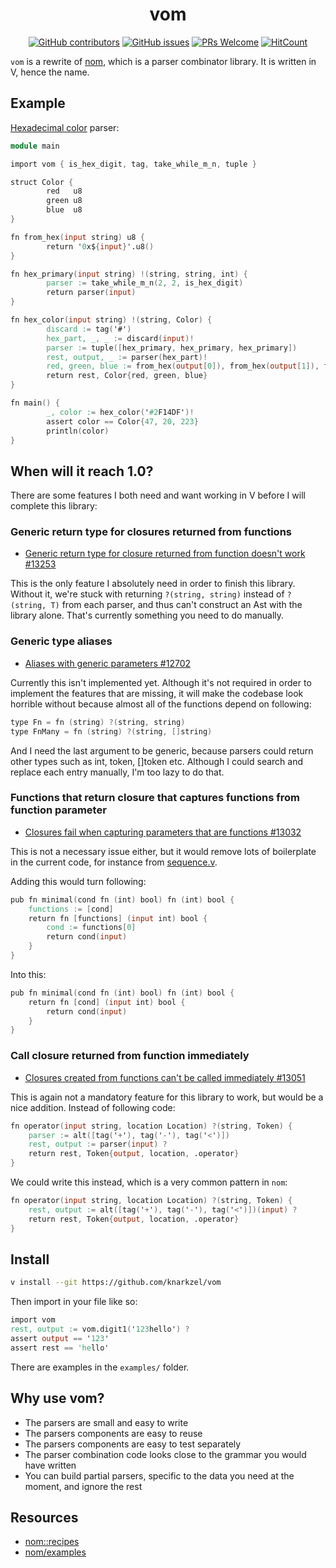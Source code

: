 <div align="center">
    <h1>vom</h1>
</div>

<div align="center">

[![GitHub contributors](https://img.shields.io/github/contributors/knarkzel/vom)](https://github.com/knarkzel/vom/graphs/contributors)
[![GitHub issues](https://img.shields.io/github/issues/knarkzel/vom)](https://github.com/knarkzel/vom/issues)
[![PRs Welcome](https://img.shields.io/badge/PRs-welcome-brightgreen.svg?style=flat-square)](https://github.com/knarkzel/vom/pulls)
[![HitCount](https://views.whatilearened.today/views/github/knarkzel/vom.svg)](https://github.com/knarkzel/vom)

</div>

`vom` is a rewrite of [nom](https://github.com/Geal/nom "nom"), which is a parser combinator library.
It is written in V, hence the name.

## Example

[Hexadecimal color](https://developer.mozilla.org/en-US/docs/Web/CSS/color) parser:

```v
module main

import vom { is_hex_digit, tag, take_while_m_n, tuple }

struct Color {
        red   u8
        green u8
        blue  u8
}

fn from_hex(input string) u8 {
        return '0x${input}'.u8()
}

fn hex_primary(input string) !(string, string, int) {
        parser := take_while_m_n(2, 2, is_hex_digit)
        return parser(input)
}

fn hex_color(input string) !(string, Color) {
        discard := tag('#')
        hex_part, _, _ := discard(input)!
        parser := tuple([hex_primary, hex_primary, hex_primary])
        rest, output, _ := parser(hex_part)!
        red, green, blue := from_hex(output[0]), from_hex(output[1]), from_hex(output[2])
        return rest, Color{red, green, blue}
}

fn main() {
        _, color := hex_color('#2F14DF')!
        assert color == Color{47, 20, 223}
        println(color)
}
```

## When will it reach 1.0?

There are some features I both need and want working in V before I will complete this library:

### Generic return type for closures returned from functions

- [Generic return type for closure returned from function doesn't work #13253](https://github.com/vlang/v/issues/13253 "Generic return type for closure returned from function doesn't work #13253")

This is the only feature I absolutely need in order to finish this
library. Without it, we're stuck with returning `?(string, string)` instead of
`?(string, T)` from each parser, and thus can't construct an Ast with the
library alone. That's currently something you need to do manually.

### Generic type aliases

- [Aliases with generic parameters #12702](https://github.com/vlang/v/discussions/12702 "Aliases with generic parameters #12702 ")

Currently this isn't implemented yet. Although it's not required in order to
implement the features that are missing, it will make the codebase look horrible
without because almost all of the functions depend on following:

```v
type Fn = fn (string) ?(string, string)
type FnMany = fn (string) ?(string, []string)
```

And I need the last argument to be generic, because parsers could return other
types such as int, token, []token etc. Although I could search and replace each
entry manually, I'm too lazy to do that.

### Functions that return closure that captures functions from function parameter

- [Closures fail when capturing parameters that are functions #13032](https://github.com/vlang/v/issues/13032 "Closures fail when capturing parameters that are functions #13032")

This is not a necessary issue either, but it would remove lots of
boilerplate in the current code, for instance from [sequence.v](https://github.com/knarkzel/vom/blob/master/sequence.v "sequence.v").

Adding this would turn following:

```v
pub fn minimal(cond fn (int) bool) fn (int) bool {
	functions := [cond]
	return fn [functions] (input int) bool {
		cond := functions[0]
		return cond(input)
	}
}
```

Into this:

```v
pub fn minimal(cond fn (int) bool) fn (int) bool {
	return fn [cond] (input int) bool {
		return cond(input)
	}
}
```

### Call closure returned from function immediately 

- [Closures created from functions can't be called immediately #13051](https://github.com/vlang/v/issues/13051 "Closures created from functions can't be called immediately #13051")

This is again not a mandatory feature for this library to work, but would be a
nice addition. Instead of following code:

```v
fn operator(input string, location Location) ?(string, Token) {
	parser := alt([tag('+'), tag('-'), tag('<')])
	rest, output := parser(input) ?
	return rest, Token{output, location, .operator}
}
```

We could write this instead, which is a very common pattern in `nom`:

```v
fn operator(input string, location Location) ?(string, Token) {
	rest, output := alt([tag('+'), tag('-'), tag('<')])(input) ?
	return rest, Token{output, location, .operator}
}
```

## Install

```bash
v install --git https://github.com/knarkzel/vom
```

Then import in your file like so:

```v
import vom
rest, output := vom.digit1('123hello') ?
assert output == '123'
assert rest == 'hello'
```

There are examples in the `examples/` folder.

## Why use vom?

- The parsers are small and easy to write
- The parsers components are easy to reuse
- The parsers components are easy to test separately
- The parser combination code looks close to the grammar you would have written
- You can build partial parsers, specific to the data you need at the moment, and ignore the rest

## Resources

- [nom::recipes](https://docs.rs/nom/7.1.3/nom/recipes/index.html)
- [nom/examples](https://github.com/Geal/nom/tree/main/examples)
